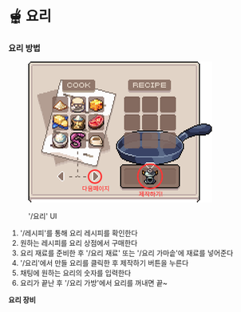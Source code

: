 # 🫕 요리

### **요리 방법**

<div align="left"><figure><img src="../../../.gitbook/assets/cook.png" alt=""><figcaption><p>'/요리' UI</p></figcaption></figure></div>

1. '/레시피'를 통해 요리 레시피를 확인한다
2. 원하는 레시피를 요리 상점에서 구매한다
3. 요리 재료를 준비한 후 '/요리 재료' 또는 '/요리 가마솥'에 재료를 넣어준다
4. '/요리'에서 만들 요리를 클릭한 후 제작하기 버튼을 누른다
5. 채팅에 원하는 요리의 숫자를 입력한다
6. 요리가 끝난 후 '/요리 가방'에서 요리를 꺼내면 끝\~



**요리 장비**

